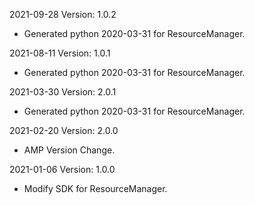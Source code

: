 2021-09-28 Version: 1.0.2
- Generated python 2020-03-31 for ResourceManager.

2021-08-11 Version: 1.0.1
- Generated python 2020-03-31 for ResourceManager.

2021-03-30 Version: 2.0.1
- Generated python 2020-03-31 for ResourceManager.

2021-02-20 Version: 2.0.0
- AMP Version Change.

2021-01-06 Version: 1.0.0
- Modify SDK for ResourceManager.

